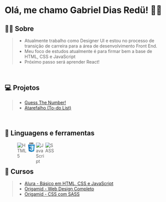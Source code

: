 # Olá, me chamo Gabriel Dias Redü! 👨‍💻

## 🙋‍♂️ Sobre
>- Atualmente trabalho como Designer UI e estou no processo de transição de carreira para a área de desenvolvimento Front End.
>- Meu foco de estudos atualmente é para firmar bem a base de HTML, CSS e JavaScript
>- Próximo passo será aprender React!

<br>

## 💻 Projetos
>- [Guess The Number!](https://github.com/gabrielredu/guess-the-number-js)
>- [Atarefalho (To-do List)](https://github.com/gabrielredu/atarefalho-to-do-list)

<br>

## 🔧 Linguagens e ferramentas
><img align="left" alt="HTML5" width="30px" src="https://upload.wikimedia.org/wikipedia/commons/thumb/6/61/HTML5_logo_and_wordmark.svg/1200px-HTML5_logo_and_wordmark.svg.png" />
><img align="left" alt="CSS" width="30px" src="https://raw.githubusercontent.com/github/explore/6c6508f34230f0ac0d49e847a326429eefbfc030/topics/css/css.png" />
><img align="left" alt="JavaScript" width="30px" src="https://seeklogo.com/images/J/javascript-js-logo-2949701702-seeklogo.com.png" />
><img align="left" alt="SASS" width="30px" src="https://pressupinc.com/wp-content/uploads/2014/03/sass-logo.png" />

<br><br><br>

## 📖 Cursos
>- [Alura - Básico em HTML, CSS e JavaScript](https://www.alura.com.br/)
>- [Origamid - Web Design Completo](https://www.origamid.com/certificate/17756faa/)
>- [Origamid - CSS com SASS](https://www.origamid.com/certificate/1ac59d57/)